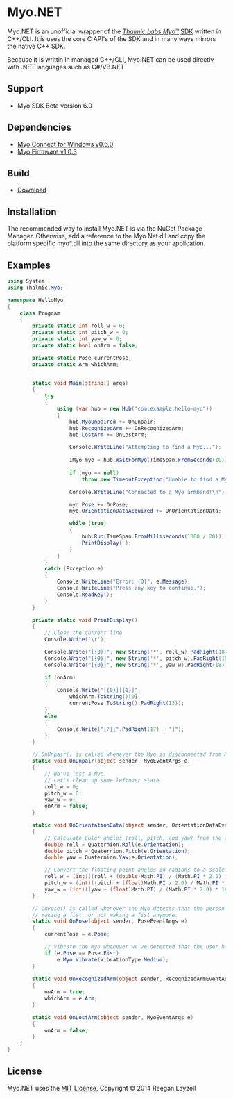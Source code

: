 # Myo.NET

Myo.NET is an unofficial wrapper of the [*Thalmic Labs Myo&trade;*](https://www.thalmic.com/en/myo/) [SDK](https://developer.thalmic.com/docs/api_reference/platform/index.html) written in C++/CLI.
It is uses the core C API's of the SDK and in many ways mirrors the native C++ SDK.

Because it is writtin in managed C++/CLI, Myo.NET can be used directly with .NET languages such as C#/VB.NET

## Support

- Myo SDK Beta version 6.0

## Dependencies

- [Myo Connect for Windows v0.6.0](https://developer.thalmic.com/downloads)
- [Myo Firmware v1.0.3](https://developer.thalmic.com/downloads)

## Build

- [Download]()

## Installation

The recommended way to install Myo.NET is via the NuGet Package Manager.
Otherwise, add a reference to the Myo.Net.dll and copy the platform specific myo*.dll into the same directory as your application.

## Examples
```C#
using System;
using Thalmic.Myo;

namespace HelloMyo
{
	class Program
	{
		private static int roll_w = 0;
		private static int pitch_w = 0;
		private static int yaw_w = 0;
		private static bool onArm = false;

		private static Pose currentPose;
		private static Arm whichArm;


		static void Main(string[] args)
		{
			try
			{
				using (var hub = new Hub("com.example.hello-myo"))
				{
					hub.MyoUnpaired += OnUnpair;
					hub.RecognizedArm += OnRecognizedArm;
					hub.LostArm += OnLostArm;

					Console.WriteLine("Attempting to find a Myo...");
					
					IMyo myo = hub.WaitForMyo(TimeSpan.FromSeconds(10));
					
					if (myo == null)
						throw new TimeoutException("Unable to find a Myo!");

					Console.WriteLine("Connected to a Myo armband!\n");

					myo.Pose += OnPose;
					myo.OrientationDataAcquired += OnOrientationData;

					while (true)
					{
						hub.Run(TimeSpan.FromMilliseconds(1000 / 20));
						PrintDisplay( );
					}
				}
			}
			catch (Exception e)
			{
				Console.WriteLine("Error: {0}", e.Message);
				Console.WriteLine("Press any key to continue.");
				Console.ReadKey();
			}
		}

		private static void PrintDisplay()
		{
			// Clear the current line
			Console.Write('\r');

			Console.Write("[{0}]", new String('*', roll_w).PadRight(18));
			Console.Write("[{0}]", new String('*', pitch_w).PadRight(18));
			Console.Write("[{0}]", new String('*', yaw_w).PadRight(18));

			if (onArm)
			{
				Console.Write("[{0}][{1}]", 
					whichArm.ToString()[0], 
					currentPose.ToString().PadRight(13));
			}
			else
			{
				Console.Write("[?][".PadRight(17) + "]");
			}
		}

		// OnUnpair() is called whenever the Myo is disconnected from Myo Connect by the user.    
		static void OnUnpair(object sender, MyoEventArgs e)
		{
			// We've lost a Myo.
			// Let's clean up some leftover state.
			roll_w = 0;
			pitch_w = 0;
			yaw_w = 0;
			onArm = false;
		}

		static void OnOrientationData(object sender, OrientationDataEventArgs e)
		{
			// Calculate Euler angles (roll, pitch, and yaw) from the unit quaternion.        
			double roll = Quaternion.Roll(e.Orientation);
			double pitch = Quaternion.Pitch(e.Orientation);
			double yaw = Quaternion.Yaw(e.Orientation);

			// Convert the floating point angles in radians to a scale from 0 to 18.
			roll_w = (int)((roll + (double)Math.PI) / (Math.PI * 2.0) * 18);
			pitch_w = (int)((pitch + (float)Math.PI / 2.0) / Math.PI * 18);
			yaw_w = (int)((yaw + (float)Math.PI) / (Math.PI * 2.0) * 18);
		}

		// OnPose() is called whenever the Myo detects that the person wearing it has changed their pose, for example,
		// making a fist, or not making a fist anymore.
		static void OnPose(object sender, PoseEventArgs e)
		{
			currentPose = e.Pose;

			// Vibrate the Myo whenever we've detected that the user has made a fist.
			if (e.Pose == Pose.Fist)
				e.Myo.Vibrate(VibrationType.Medium);
		}
		
		static void OnRecognizedArm(object sender, RecognizedArmEventArgs e)
		{
			onArm = true;
			whichArm = e.Arm;
		}

		static void OnLostArm(object sender, MyoEventArgs e)
		{
			onArm = false;
		}
	}
}
```

## License

Myo.NET uses the [MIT License](LICENSE), Copyright &copy; 2014 Reegan Layzell
